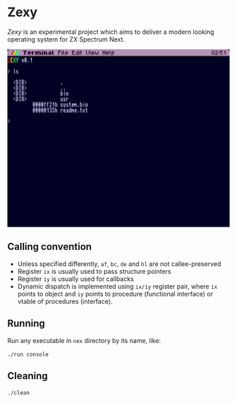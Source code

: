 # Zexy

*Zexy* is an experimental project which aims to deliver a modern looking operating system for ZX Spectrum Next.

![Desktop](desktop.png)

## Calling convention

* Unless specified differently, `af`, `bc`, `de` and `hl` are not callee-preserved
* Register `ix` is usually used to pass structure pointers
* Register `iy` is usually used for callbacks
* Dynamic dispatch is implemented using `ix/iy` register pair, where `ix` points to object and `iy` points to procedure (functional interface) or vtable of procedures (interface).

## Running

Run any executable in `nex` directory by its name, like:

```
./run console
```

## Cleaning

```
./clean
```
